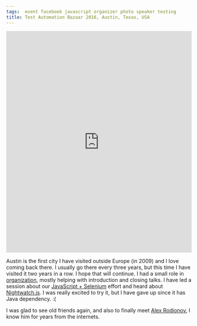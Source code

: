 ```yaml
---
tags:  event facebook javascript organizer photo speaker testing
title: Test Automation Bazaar 2016, Austin, Texas, USA
---
```

<iframe src="https://www.facebook.com/plugins/post.php?href=https%3A%2F%2Fwww.facebook.com%2Fmedia%2Fset%2F%3Fset%3Da.10154113521012290.1073741859.735252289%26type%3D3&width=500" width="500" height="597" style="border:none;overflow:hidden" scrolling="no" frameborder="0" allowTransparency="true"></iframe>

Austin is the first city I have visited outside Europe (in 2009) and I love coming back there. I usually go there every three years, but this time I have visited it two years in a row. I hope that will continue. I had a small role in [organization](https://www.eventbrite.com/e/test-automation-bazaar-austin-2016-tickets-19830142490), mostly helping with introduction and closing talks. I have led a session about our [JavaScript + Selenium](/javascript-selenium) effort and heard about [Nightwatch.js](http://nightwatchjs.org/). I was really excited to try it, but I have gave up since it has Java dependency. :(

I was glad to see old friends again, and also to finally meet [Alex Rodionov](https://twitter.com/p0deje), I know him for years from the internets.

